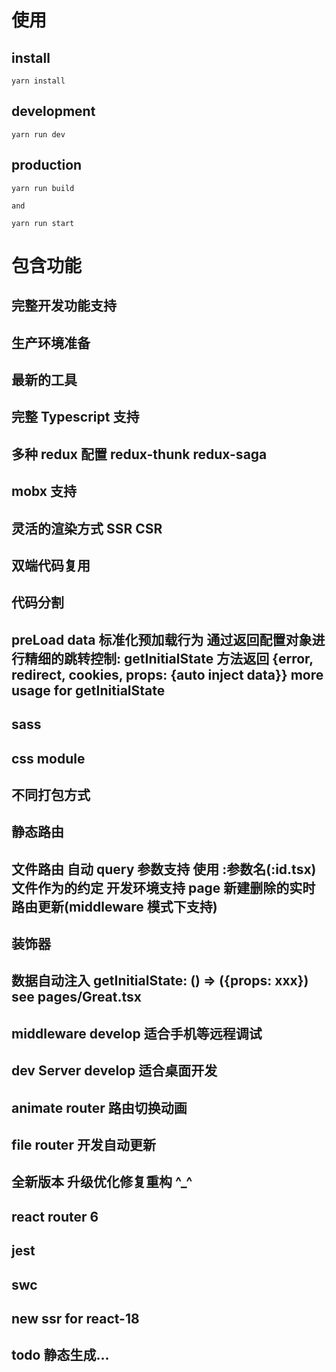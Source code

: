 # 使用

## install

```shell
yarn install
```

## development

```shell
yarn run dev
```

## production

```shell
yarn run build

and

yarn run start
```

# 包含功能

## 完整开发功能支持

## 生产环境准备

## 最新的工具

## 完整 Typescript 支持

## 多种 redux 配置 redux-thunk redux-saga

## mobx 支持

## 灵活的渲染方式 SSR CSR

## 双端代码复用

## 代码分割

## preLoad data 标准化预加载行为 通过返回配置对象进行精细的跳转控制: getInitialState 方法返回 {error, redirect, cookies, props: {auto inject data}} more usage for getInitialState

## sass

## css module

## 不同打包方式

## 静态路由

## 文件路由 自动 query 参数支持 使用 :参数名(:id.tsx) 文件作为的约定 开发环境支持 page 新建删除的实时路由更新(middleware 模式下支持)

## 装饰器

## 数据自动注入 getInitialState: () => ({props: xxx}) see pages/Great.tsx

## middleware develop 适合手机等远程调试

## dev Server develop 适合桌面开发

## animate router 路由切换动画

## file router 开发自动更新

## 全新版本 升级优化修复重构 ^\_^

## react router 6

## jest

## swc

## new ssr for react-18

## todo 静态生成...
